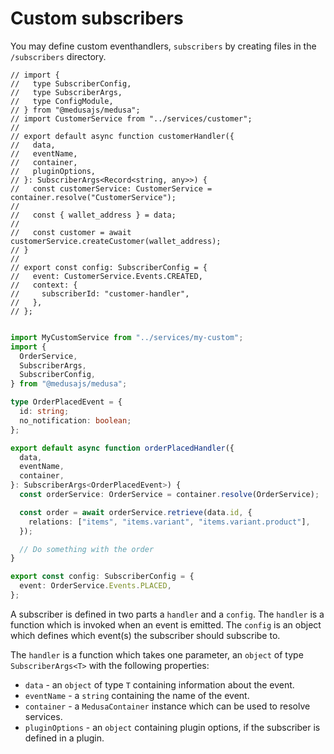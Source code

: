 # Custom subscribers

You may define custom eventhandlers, `subscribers` by creating files in the `/subscribers` directory.
```
// import {
//   type SubscriberConfig,
//   type SubscriberArgs,
//   type ConfigModule,
// } from "@medusajs/medusa";
// import CustomerService from "../services/customer";
//
// export default async function customerHandler({
//   data,
//   eventName,
//   container,
//   pluginOptions,
// }: SubscriberArgs<Record<string, any>>) {
//   const customerService: CustomerService = container.resolve("CustomerService");
//
//   const { wallet_address } = data;
//
//   const customer = await customerService.createCustomer(wallet_address);
// }
//
// export const config: SubscriberConfig = {
//   event: CustomerService.Events.CREATED,
//   context: {
//     subscriberId: "customer-handler",
//   },
// };


```
```ts
import MyCustomService from "../services/my-custom";
import {
  OrderService,
  SubscriberArgs,
  SubscriberConfig,
} from "@medusajs/medusa";

type OrderPlacedEvent = {
  id: string;
  no_notification: boolean;
};

export default async function orderPlacedHandler({
  data,
  eventName,
  container,
}: SubscriberArgs<OrderPlacedEvent>) {
  const orderService: OrderService = container.resolve(OrderService);

  const order = await orderService.retrieve(data.id, {
    relations: ["items", "items.variant", "items.variant.product"],
  });

  // Do something with the order
}

export const config: SubscriberConfig = {
  event: OrderService.Events.PLACED,
};
```

A subscriber is defined in two parts a `handler` and a `config`. The `handler` is a function which is invoked when an event is emitted. The `config` is an object which defines which event(s) the subscriber should subscribe to.

The `handler` is a function which takes one parameter, an `object` of type `SubscriberArgs<T>` with the following properties:

- `data` - an `object` of type `T` containing information about the event.
- `eventName` - a `string` containing the name of the event.
- `container` - a `MedusaContainer` instance which can be used to resolve services.
- `pluginOptions` - an `object` containing plugin options, if the subscriber is defined in a plugin.
